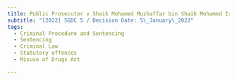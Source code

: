 ```yaml
---
title: Public Prosecutor v Shaik Mohamed Muzhaffar bin Shaik Mohamed Ismail
subtitle: "[2022] SGDC 5 / Decision Date: 5\_January\_2022"
tags:
  - Criminal Procedure and Sentencing
  - Sentencing
  - Criminal Law
  - Statutory offences
  - Misuse of Drugs Act

---
```

